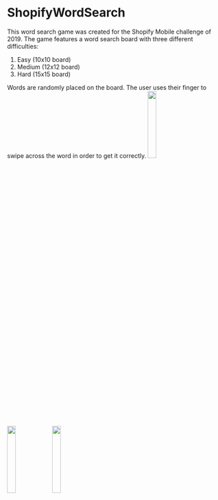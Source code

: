 # ShopifyWordSearch
This word search game was created for the Shopify Mobile challenge of 2019. The game features a word search board with three 
different difficulties:
<ol>
<li>Easy (10x10 board)</li>
<li>Medium (12x12 board)</li>
<li>Hard (15x15 board)</li>
</ol>

Words are randomly placed on the board. The user uses their finger to swipe across the word in order to get it correctly.
<image height="20%" width="20%" src="https://scontent.fyyz1-1.fna.fbcdn.net/v/t1.15752-9/60284047_446023902828750_1700084803220537344_n.jpg?_nc_cat=105&_nc_ht=scontent.fyyz1-1.fna&oh=4407bdd741fc8522f2fc74e428f0c3e4&oe=5D76281A" />
<image height="20%" width="20%" src="https://scontent.fyyz1-1.fna.fbcdn.net/v/t1.15752-9/60780603_649504112140021_8466483930399244288_n.jpg?_nc_cat=107&_nc_ht=scontent.fyyz1-1.fna&oh=535bf725bc2292d1839d3a350a53a813&oe=5D60C48E" />
<image height="20%" width="20%" src="https://scontent.fyyz1-1.fna.fbcdn.net/v/t1.15752-9/60322228_429601324490815_8156868319375261696_n.jpg?_nc_cat=111&_nc_ht=scontent.fyyz1-1.fna&oh=867d41af19ca1e43aba36fc87c5374ce&oe=5D708077" />
